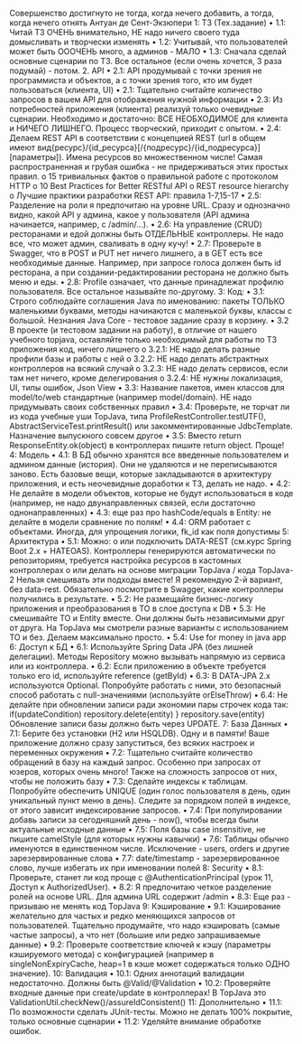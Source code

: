 Совершенство достигнуто не тогда, когда нечего добавить, а тогда, когда нечего отнять
Антуан де Сент-Экзюпери
1: ТЗ (Тех.задание)
•	1.1: Читай ТЗ ОЧЕНЬ внимательно, НЕ надо ничего своего туда домысливать и творчески изменять
•	1.2: Учитывай, что пользователей может быть ОООЧЕНЬ много, а админов - МАЛО
•	1.3: Сначала сделай основные сценарии по ТЗ. Все остальное (если очень хочется, 3 раза подумай) - потом.
2. API
•	2.1: API продумывай с точки зрения не программиста и объектов, а с точки зрения того, кто им будет пользоваться (клиента, UI)
•	2.1: Тщательно считайте количество запросов в вашем API для отображения нужной информации
•	2.3: Из потребностей приложения (клиента) реализуй только очевидные сценарии. Необходимо и достаточно: ВСЕ НЕОБХОДИМОЕ для клиента и НИЧЕГО ЛИШНЕГО. Процесс творческий, приходит с опытом.
•	2.4: Делаем REST API в соответствии с концепцией REST (url в общем имеют вид{ресурс}/{id_ресурсa}[/{подресурс}/{id_подресурсa}][параметры]). Имена ресурсов во множественном числе! Самая распространенная и грубая ошибка - не придерживаться этих простых правил. 
o	15 тривиальных фактов о правильной работе с протоколом HTTP
o	10 Best Practices for Better RESTful API
o	REST resource hierarchy
o	Лучшие практики разработки REST API: правила 1-7,15-17
•	2.5: Разделение на роли я предпочитаю на уровне URL. Сразу и однозначно видно, какой API у админа, какое у пользователя (API админа начинается, например, с /admin/...).
•	2.6: На управление (CRUD) ресторанами и едой должны быть ОТДЕЛЬНЫЕ контроллеры. Не надо все, что может админ, сваливать в одну кучу!
•	2.7: Проверьте в Swagger, что в POST и PUT нет ничего лишнего, а в GET есть все необходимые данные. Например, при запросе голоса должен быть id ресторана, а при создании-редактировании ресторана не должно быть меню и еды.
•	2.8: Profile означает, что данные принадлежат профилю пользователя. Все остальное называйте по-другому.
3: Код:
•	3.1: Строго соблюдайте соглашения Java по именованию: пакеты ТОЛЬКО маленькими буквами, методы начинаются с маленькой буквы, классы с большой. Незнания Java Core - тестовое задание сразу в корзину.
•	3.2 В проекте (и тестовом задании на работу), в отличие от нашего учебного topjava, оставляйте только необходимый для работы по ТЗ приложения код, ничего лишнего 
o	3.2.1: НЕ надо делать разные профили базы и работы с ней
o	3.2.2: НЕ надо делать абстрактных контроллеров на всякий случай
o	3.2.3: НЕ надо делать сервисов, если там нет ничего, кроме делегирования
o	3.2.4: НЕ нужны локализация, UI, типы ошибок, Json View
•	3.3: Название пакетов, имен классов для model/to/web стандартные (например model/domain). НЕ надо придумывать своих собственных правил
•	3.4: Проверьте, не торчат ли из кода учебные уши TopJava, типа ProfileRestController.testUTF(), AbstractServiceTest.printResult() или закомментированные JdbcTemplate. Назначение выпускного совсем другое
•	3.5: Вместо return ResponseEntity.ok(object) в контроллерах пишите return object. Проще!
4: Модель
•	4.1: В БД обычно хранятся все введенные пользователем и админом данные (история). Они не удаляются и не переписываются заново. Есть базовые вещи, которые закладываются в архитектуру приложения, и есть неочевидные доработки к ТЗ, делать не надо.
•	4.2: Не делайте в модели объектов, которые не будут использоваться в коде (например, не надо двунаправленных связей, если достаточно однонаправленных)
•	4.3: еще раз про hashCode/equals в Entity: не делайте в модели сравнение по полям!
•	4.4: ORM работает с объектами. Иногда, для упрощения логики, fk_id как поля допустимы
5: Архитектура
•	5.1: Можно: 
o	или подключить DATA-REST (см.курс Spring Boot 2.x + HATEOAS). Контроллеры генерируются автоматически по репозиториям, требуется настройка ресурсов в кастомных контроллерах
o	или делать на основе миграции TopJava / кода TopJava-2
Нельзя смешивать эти подходы вместе! Я рекомендую 2-й вариант, без data-rest. Обязательно посмотрите в Swagger, какие контроллеры получились в результате.
•	5.2: Не размещайте бизнес-логику приложения и преобразования в TO в слое доступа к DB
•	5.3: Не смешивайте TO и Entity вместе. Они должны быть независимыми друг от друга. На TopJava мы смотрели разные варианты c использованием TO и без. Делаем максимально просто.
•	5.4: Use for money in java app
6: Доступ к БД
•	6.1: Используйте Spring Data JPA (без лишней делегации). Методы Repository можно вызывать напрямую из сервиса или из контроллера.
•	6.2: Если приложению в объекте требуется только его id, используйте reference (getById)
•	6.3: В DATA-JPA 2.x используются Optional. Попробуйте работать с ними, это безопасный способ работать с null-значениями (используйте orElseThrow)
•	6.4: Не делайте при обновлении записи ради экономии пары строчек кода так:
if(updateCondition)
   repository.delete(entity)
}
repository.save(entity)
Обновление записи базы должно быть через UPDATE.
7: База Данных
•	7.1: Берите без установки (H2 или HSQLDB). Одну и в памяти! Ваше приложение должно сразу запуститься, без всяких настроек и переменных окружения
•	7.2: Тщательно считайте количество обращений в базу на каждый запрос. Особенно при запросах от юзеров, которых очень много! Также на сложность запросов от них, чтобы не положить базу
•	7.3: Сделайте индексы к таблицам. Попробуйте обеспечить UNIQUE (один голос пользователя в день, один уникальный пункт меню в день). Следите за порядком полей в индексе, от этого зависит индексирование запросов.
•	7.4: При популировании добавь записи за сегодняшний день - now(), чтобы всегда были актуальные исходные данные
•	7.5: Поля базы case insensitive, не пишите camelStyle (для которых нужны кавычки)
•	7.6: Таблицы обычно именуются в единственном числе. Исключение - users, orders и другие зарезервированные слова
•	7.7: date/timestamp - зарезервированное слово, лучше избегать их при именовании полей
8: Security
•	8.1: Проверьте, станет ли код проще с @AuthenticationPrincipal (урок 11, Доступ к AuthorizedUser).
•	8.2: Я предпочитаю четкое разделение ролей на основе URL. Для админа URL содержит /admin
•	8.3: Еще раз - призываю не менять код TopJava
9: Кэширование
•	9.1: Кэширование желательно для частых и редко меняющихся запросов от пользователей. Тщательно продумайте, что надо кэшировать (самые частые запросы), а что нет (большие или редко запрашиваемые данные)
•	9.2: Проверьте соответствие ключей к кэшу (параметры кэшируемого метода) с конфигурацией (например в singleNonExpiryCache, heap=1 в кэше может содержаться только ОДНО значение).
10: Валидация
•	10.1: Одних аннотаций валидации недостаточно. Должны быть @Valid/@Validation
•	10.2: Проверяйте входные данные при create/update в контроллерах! В TopJava это ValidationUtil.checkNew()/assureIdConsistent()
11: Дополнительно
•	11.1: По возможности сделать JUnit-тесты. Можно не делать 100% покрытие, только основные сценарии
•	11.2: Уделяйте внимание обработке ошибок.
